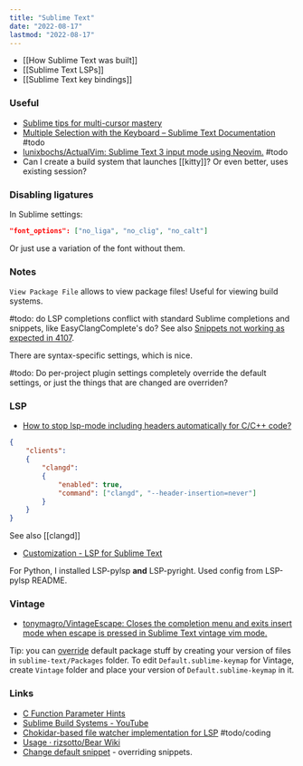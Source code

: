 ```yaml
---
title: "Sublime Text"
date: "2022-08-17"
lastmod: "2022-08-17"
---
```


- [[How Sublime Text was built]]
- [[Sublime Text LSPs]]
- [[Sublime Text key bindings]]

### Useful
- [Sublime tips for multi-cursor mastery](https://www.mediasuite.co.nz/blog/sublime-tips-multi-cursor-mastery/)
- [Multiple Selection with the Keyboard – Sublime Text Documentation](https://www.sublimetext.com/docs/multiple_selection_with_the_keyboard.html) #todo
- [lunixbochs/ActualVim: Sublime Text 3 input mode using Neovim.](https://github.com/lunixbochs/ActualVim) #todo
- Can I create a build system that launches [[kitty]]? Or even better, uses existing session?

### Disabling ligatures
In Sublime settings:
```json
"font_options": ["no_liga", "no_clig", "no_calt"]
```
Or just use a variation of the font without them.

### Notes
`View Package File` allows to view package files! Useful for viewing build systems.

#todo: do LSP completions conflict with standard Sublime completions and snippets, like EasyClangComplete's do? See also [Snippets not working as expected in 4107](https://github.com/sublimehq/sublime_text/issues/4254).

There are syntax-specific settings, which is nice.

#todo: Do per-project plugin settings completely override the default settings, or just the things that are changed are overriden?

### LSP
- [How to stop lsp-mode including headers automatically for C/C++ code?](https://emacs.stackexchange.com/questions/58015/)

```json
{
	"clients":
	{
		"clangd":
		{
			"enabled": true,
			"command": ["clangd", "--header-insertion=never"]
		}
	}
}
```

See also [[clangd]]
- [Customization - LSP for Sublime Text](https://lsp.sublimetext.io/customization/)

For Python, I installed LSP-pylsp **and** LSP-pyright. Used config from LSP-pylsp README.

### Vintage
- [tonymagro/VintageEscape: Closes the completion menu and exits insert mode when escape is pressed in Sublime Text vintage vim mode.](https://github.com/tonymagro/VintageEscape)

Tip: you can [override](https://www.sublimetext.com/docs/packages.html#overriding-files-from-a-zipped-package) default package stuff by creating your version of files in `sublime-text/Packages` folder. To edit `Default.sublime-keymap` for Vintage, create `Vintage` folder and place your version of `Default.sublime-keymap` in it.

### Links
- [C Function Parameter Hints](https://forum.sublimetext.com/t/c-function-parameter-hints/31156)
- [Sublime Build Systems - YouTube](https://www.youtube.com/playlist?list=PLGfKZJVuHW91WyVIitRhcTPD1PTFIPsia)
- [Chokidar-based file watcher implementation for LSP](https://github.com/sublimelsp/LSP-file-watcher-chokidar) #todo/coding 
- [Usage · rizsotto/Bear Wiki](https://github.com/rizsotto/Bear/wiki/Usage#build-tools)
- [Change default snippet](https://forum.sublimetext.com/t/solved-change-default-snippet/52441) - overriding snippets.